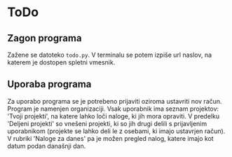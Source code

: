 # ToDo
## Zagon programa
Zažene se datoteko `todo.py`. V terminalu se potem izpiše url naslov, na katerem je dostopen spletni vmesnik.

## Uporaba programa
Za uporabo programa se je potrebeno prijaviti oziroma ustavriti nov račun. Program je namenjen organizaciji. Vsak uporabnik ima seznam projektov: 'Tvoji projekti', na katere lahko loči naloge, ki jih mora opraviti. V predelku 'Deljeni projekti' so vnešeni projekti, ki so jih drugi delili s prijavljenim uporabnikom (projekte se lahko deli le z osebami, ki imajo ustavrjen račun). V rubriki 'Naloge za danes' pa je možen pregled nalog, katere imajo kot datum podan današnji dan.